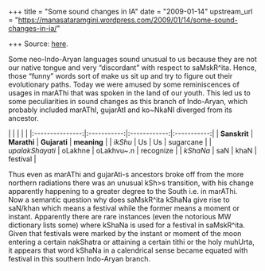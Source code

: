 +++
title = "Some sound changes in IA"
date = "2009-01-14"
upstream_url = "https://manasataramgini.wordpress.com/2009/01/14/some-sound-changes-in-ia/"

+++
Source: [here](https://manasataramgini.wordpress.com/2009/01/14/some-sound-changes-in-ia/).

Some neo-Indo-Aryan languages sound unusual to us because they are not our native tongue and very “discordant” with respect to saMskR^ita. Hence, those “funny” words sort of make us sit up and try to figure out their evolutionary paths. Today we were amused by some reminiscences of usages in marAThi that was spoken in the land of our youth. This led us to some peculiarities in sound changes as this branch of Indo-Aryan, which probably included marAThI, gujarAtI and ko\~NkaNI diverged from its ancestor.

|                 |             |              |             | |:---------------:|:-----------:|:------------:|:-----------:| |  **Sanskrit**   | **Marathi** | **Gujarati** | **meaning** | |     *ikShu*     |     Us      |      Us      |  sugarcane  | | *upalakShayati* |   oLakhne   | oLakhvu\~.n  |  recognize  | |    *kShaNa*     |     saN     |     khaN     |  festival   |

Thus even as marAThi and gujarAti-s ancestors broke off from the more northern radiations there was an unusual kSh>s transition, with his change apparently happening to a greater degree to the South i.e. in marAThi.  
Now a semantic question why does saMskR^ita kShaNa give rise to saN/khan which means a festival while the former means a moment or instant. Apparently there are rare instances (even the notorious MW dictionary lists some) where kShaNa is used for a festival in saMskR^ita. Given that festivals were marked by the instant or moment of the moon entering a certain nakShatra or attaining a certain tithi or the holy muhUrta, it appears that word kShaNa in a calendrical sense became equated with festival in this southern Indo-Aryan branch.

